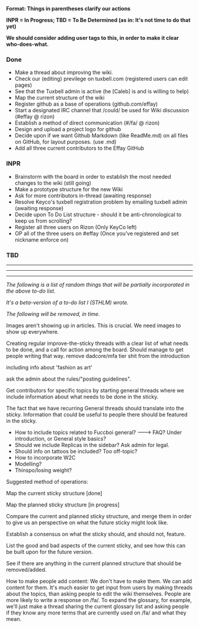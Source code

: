 **Format: Things in parentheses clarify our actions**

**INPR = In Progress; TBD = To Be Determined (as in: It's not time to do that yet)**

**We should consider adding user tags to this, in order to make it clear who-does-what.**

### Done
- Make a thread about improving the wiki. 
- Check our (editing) previlege on tuxbell.com (registered users can edit pages)
- See that the Tuxbell admin is active (he [Caleb] is and is willing to help)
- Map the current structure of the wiki
- Register github as a base of operations (github.com/effay)
- Start a designated IRC channel that /could/ be used for Wiki discussion (#effay @ rizon)
- Establish a method of direct communication (#/fa/ @ rizon)
- Design and upload a project logo for github 
- Decide upon if we want Github Markdown (like ReadMe.md) on all files on GitHub, for layout purposes. (use .md)
- Add all three current contributors to the Effay GitHub

### INPR
- Brainstorm with the board in order to establish the most needed changes to the wiki (still going)
- Make a prototype structure for the new Wiki
- Ask for more contributors in-thread (awaiting response)
- Resolve Keyco's tuxbell registration problem by emailing tuxbell admin (awaiting response)
- Decide upon To Do List structure - should it be anti-chronological to keep us from scrolling?
- Register all three users on Rizon (Only KeyCo left)
- OP all of the three users on #effay (Once you've registered and set nickname enforce on)

### TBD

---
---
---
*The following is a list of random things that will be partially incorporated in the above to-do list.*

*It's a beta-version of a to-do list I (STHLM) wrote.*

*The following will be removed, in time.*

Images aren't showing up in articles. This is crucial.
We need images to show up everywhere.

Creating regular improve-the-sticky threads with a clear list of what needs to be done, and a call for action among the board. Should manage to get people writing that way.
remove dadcore/mfa tier shit from the introduction

including info about 'fashion as art'

ask the admin about the rules/"posting guidelines". 

Get contributors for specific topics by starting general threads where we include information about what needs to be done in the sticky. 

The fact that we have recurring General threads should translate into the sticky.
Information that could be useful to people there should be featured in the sticky. 
- How to include topics related to Fuccboi general? ---> FAQ? Under introduction, or General style basics?
- Should we include Replicas in the sidebar? Ask admin for legal.
- Should info on tattoos be included? Too off-topic?
- How to incorporate W2C
- Modelling?
- Thinspo/losing weight?


Suggested method of operations:

Map the current sticky structure [done]

Map the planned sticky structure [in progress]

Compare the current and planned sticky structure, and merge them in order to give us an perspective on what the future sticky might look like.

Establish a consensus on what the sticky should, and should not, feature.

List the good and bad aspects of the current sticky, and see how this can be built upon for the future version.

See if there are anything in the current planned structure that should be removed/added.

How to make people add content:
We don't have to make them. We can add content for them.
It's much easier to get input from users by making threads about the topics, than asking people to edit the wiki themselves. People are more likely to write a response on /fa/. To expand the glossary, for example, we'll just make a thread sharing the current glossary list and asking people if they know any more terms that are currently used on /fa/ and what they mean.


